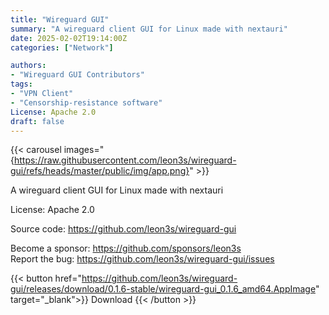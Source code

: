 ```yaml
---
title: "Wireguard GUI"
summary: "A wireguard client GUI for Linux made with nextauri"
date: 2025-02-02T19:14:00Z
categories: ["Network"]

authors:
- "Wireguard GUI Contributors"
tags: 
- "VPN Client"
- "Censorship-resistance software"
License: Apache 2.0
draft: false
---
```


{{< carousel images="{https://raw.githubusercontent.com/leon3s/wireguard-gui/refs/heads/master/public/img/app.png}" >}}

A wireguard client GUI for Linux made with nextauri

License: Apache 2.0

Source code: <https://github.com/leon3s/wireguard-gui>

Become a sponsor: <https://github.com/sponsors/leon3s>  
Report the bug: <https://github.com/leon3s/wireguard-gui/issues>  

{{< button href="https://github.com/leon3s/wireguard-gui/releases/download/0.1.6-stable/wireguard-gui_0.1.6_amd64.AppImage" target="_blank">}}
Download
{{< /button >}}
